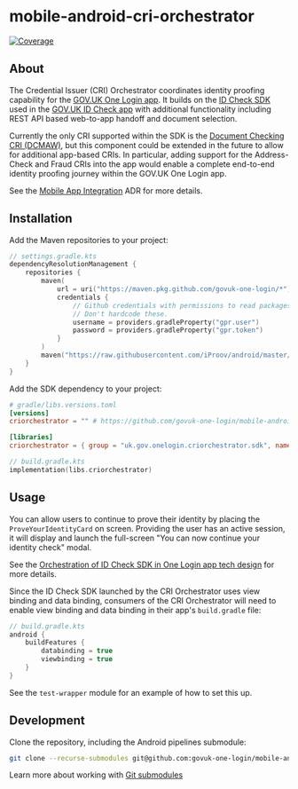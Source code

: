 # mobile-android-cri-orchestrator

[![Coverage](https://sonarcloud.io/api/project_badges/measure?project=mobile-android-cri-orchestrator&metric=coverage)](https://sonarcloud.io/summary/new_code?id=mobile-android-cri-orchestrator)

## About

The Credential Issuer (CRI) Orchestrator coordinates identity proofing capability for the [GOV.UK One Login app](https://github.com/govuk-one-login/mobile-android-one-login-app).
It builds on the [ID Check SDK](https://github.com/govuk-one-login/mobile-id-check-android-sdk) used in the [GOV.UK ID Check app](https://github.com/govuk-one-login/mobile-id-check-android) with additional functionality including REST API based web-to-app handoff and document selection.

Currently the only CRI supported within the SDK is the [Document Checking CRI (DCMAW)](https://github.com/govuk-one-login/mobile-id-check-async), but this component could be extended in the future to allow for additional app-based CRI‍s.
In particular, adding support for the Address-Check and Fraud CRI‍s into the app would enable a complete end-to-end identity proofing journey within the GOV.UK One Login app.

See the [Mobile App Integration](https://github.com/govuk-one-login/architecture/blob/main/adr/0178-mobile-app-integration.md) ADR for more details.

## Installation

Add the Maven repositories to your project:

```kt
// settings.gradle.kts
dependencyResolutionManagement {
    repositories {
        maven(
            url = uri("https://maven.pkg.github.com/govuk-one-login/*"),
            credentials {
                // Github credentials with permissions to read packages.
                // Don't hardcode these.
                username = providers.gradleProperty("gpr.user") 
                password = providers.gradleProperty("gpr.token")
            }
        )
        maven("https://raw.githubusercontent.com/iProov/android/master/maven/")
    }
}
```

Add the SDK dependency to your project:

```toml
# gradle/libs.versions.toml
[versions]
criorchestrator = "" # https://github.com/govuk-one-login/mobile-android-cri-orchestrator/tags

[libraries]
criorchestrator = { group = "uk.gov.onelogin.criorchestrator.sdk", name = "sdk", version.ref = "criorchestrator" }
```


```kt
// build.gradle.kts
implementation(libs.criorchestrator)
```

## Usage

You can allow users to continue to prove their identity by placing the `ProveYourIdentityCard` on screen. Providing the user has an active session, it will display and launch the full-screen "You can now continue your identity check" modal.

See the [Orchestration of ID Check SDK in One Login app tech design](https://govukverify.atlassian.net/wiki/spaces/DCMAW/pages/3800006819/Orchestration+of+ID+Check+SDK+in+One+Login+app) for more details.

Since the ID Check SDK launched by the CRI Orchestrator uses view binding and data binding, consumers of the CRI Orchestrator will need to enable view binding and data binding in their app's `build.gradle` file:

```kt
// build.gradle.kts
android {
    buildFeatures {
        databinding = true
        viewbinding = true
    }
}
```

See the `test-wrapper` module for an example of how to set this up.

## Development

Clone the repository, including the Android pipelines submodule:
```bash
git clone --recurse-submodules git@github.com:govuk-one-login/mobile-android-cri-orchestrator.git
```
Learn more about working with [Git submodules](https://git-scm.com/book/en/v2/Git-Tools-Submodules)
